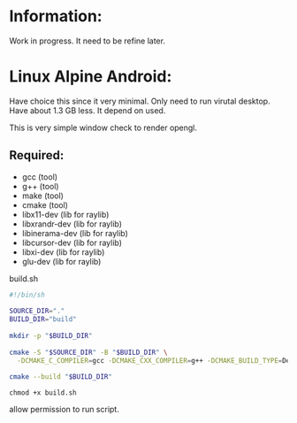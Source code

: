 # Information:
  Work in progress. It need to be refine later.

# Linux Alpine Android:
  Have choice this since it very minimal. Only need to run virutal desktop.
  Have about 1.3 GB less. It depend on used.

  This is very simple window check to render opengl.

## Required:
- gcc  (tool)
- g++  (tool)
- make (tool)
- cmake (tool)
- libx11-dev (lib for raylib)
- libxrandr-dev (lib for raylib)
- libinerama-dev (lib for raylib)
- libcursor-dev (lib for raylib)
- libxi-dev (lib for raylib)
- glu-dev (lib for raylib)

build.sh
```sh
#!/bin/sh
 
SOURCE_DIR="."
BUILD_DIR="build"
 
mkdir -p "$BUILD_DIR"
 
cmake -S "$SOURCE_DIR" -B "$BUILD_DIR" \
  -DCMAKE_C_COMPILER=gcc -DCMAKE_CXX_COMPILER=g++ -DCMAKE_BUILD_TYPE=Debug
 
cmake --build "$BUILD_DIR"
```

```
chmod +x build.sh
```
allow permission to run script.